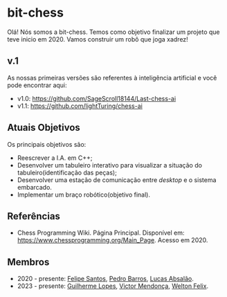 # bit-chess

Olá! Nós somos a bit-chess. Temos como objetivo finalizar um projeto que teve inicio em 2020. Vamos construir um robô que joga xadrez!

## v.1
As nossas primeiras versões são referentes à inteligência artificial e você pode encontrar aqui:

- v1.0: https://github.com/SageScroll18144/Last-chess-ai
- v1.1: https://github.com/lightTuring/chess-ai

## Atuais Objetivos
Os principais objetivos são:

- Reescrever a I.A. em C++;
- Desenvolver um tabuleiro interativo para visualizar a situação do tabuleiro(identificação das peças);
- Desenvolver uma estação de comunicação entre _desktop_ e o sistema embarcado.
- Implementar um braço robótico(objetivo final).

## Referências

- Chess Programming Wiki. Página Principal. Disponível em: https://www.chessprogramming.org/Main_Page. Acesso em 2020.

## Membros

- 2020 - presente: [Felipe Santos](https://github.com/SageScroll18144), [Pedro Barros](https://github.com/lightTuring), [Lucas Absalão](https://github.com/LightAsh04).
- 2023 - presente: [Guilherme Lopes](https://github.com/guilp03), [Victor Mendonça](https://github.com/Mend25/), [Welton Felix](https://github.com/weltonfelix).
